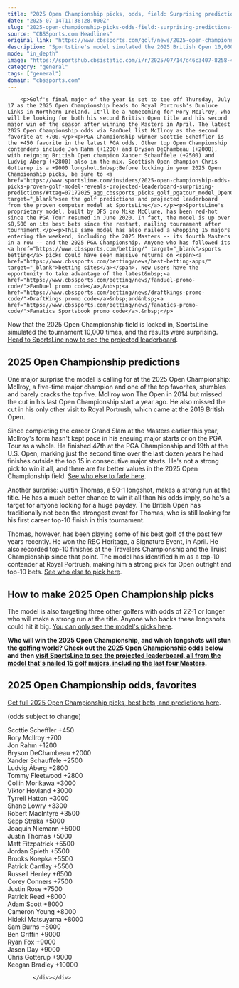 ```yaml
---
title: "2025 Open Championship picks, odds, field: Surprising predictions by proven computer that's nailed 15 majors"
date: "2025-07-14T11:36:28.000Z"
slug: "2025-open-championship-picks-odds-field:-surprising-predictions-by-proven-computer-that's-nailed-15-majors"
source: "CBSSports.com Headlines"
original_link: "https://www.cbssports.com/golf/news/2025-open-championship-picks-odds-field-surprising-predictions-by-proven-computer-thats-nailed-15-majors/"
description: "SportsLine's model simulated the 2025 British Open 10,000 times and revealed its PGA Tour golf picks for Scottie Scheffler, Rory McIlroy and others from Royal Portrush"
mode: "in_depth"
image: "https://sportshub.cbsistatic.com/i/r/2025/07/14/d46c3407-8258-4570-b2c2-87b6b8faa175/thumbnail/1200x675/97685b1bfcdbb55a6c1404980d6e332e/rory-mcilroy-pga-golf-getty-images.jpg"
category: "general"
tags: ["general"]
domain: "cbssports.com"
---
```

<div id="readability-page-1" class="page"><div>
        
        
                            
                
        <p>Golf's final major of the year is set to tee off Thursday, July 17 as the 2025 Open Championship heads to Royal Portrush's Dunluce Links in Northern Ireland. It'll be a homecoming for Rory McIlroy, who will be looking for both his second British Open title and his second major win of the season after winning the Masters in April. The latest 2025 Open Championship odds via FanDuel list McIlroy as the second favorite at +700.</p><p>PGA Championship winner Scottie Scheffler is the +450 favorite in the latest PGA odds. Other top Open Championship contenders include Jon Rahm (+1200) and Bryson DeChambeau (+2000), with reigning British Open champion Xander Schauffele (+2500) and Ludvig Aberg (+2800) also in the mix. Scottish Open champion Chris Gotterup is a +9000 longshot.&nbsp;Before locking in your 2025 Open Championship picks, be sure to <a href="https://www.sportsline.com/insiders/2025-open-championship-odds-picks-proven-golf-model-reveals-projected-leaderboard-surprising-predictions/#ttag=07172025_agg_cbssports_picks_golf_pgatour_model_OpenChampionship" target="_blank">see the golf predictions and projected leaderboard from the proven computer model at SportsLine</a>.</p><p>SportsLine's proprietary model, built by DFS pro Mike McClure, has been red-hot since the PGA Tour resumed in June 2020. In fact, the model is up over $8,500 on its best bets since the restart, nailing tournament after tournament.</p><p>This same model has also nailed a whopping 15 majors entering the weekend, including the 2025 Masters -- its fourth Masters in a row -- and the 2025 PGA Championship. Anyone who has followed its <a href="https://www.cbssports.com/betting/" target="_blank">sports betting</a> picks could have seen massive returns on <span><a href="https://www.cbssports.com/betting/news/best-betting-apps/" target="_blank">betting sites</a></span>. New users have the opportunity to take advantage of the latest&nbsp;<a href="https://www.cbssports.com/betting/news/fanduel-promo-code/">FanDuel promo code</a>,&nbsp;<a href="https://www.cbssports.com/betting/news/draftkings-promo-code/">DraftKings promo code</a>&nbsp;and&nbsp;<a href="https://www.cbssports.com/betting/news/fanatics-promo-code/">Fanatics Sportsbook promo code</a>.&nbsp;</p>
        

<p>Now that the 2025 Open Championship field is locked in, SportsLine simulated the tournament 10,000 times, and the results were surprising. <a href="https://www.sportsline.com/insiders/2025-open-championship-odds-picks-proven-golf-model-reveals-projected-leaderboard-surprising-predictions/#ttag=07172025_agg_cbssports_picks_golf_pgatour_model_OpenChampionship" target="_blank">Head to SportsLine now to see the projected leaderboard</a>.&nbsp;</p><h2>2025 Open Championship predictions&nbsp;</h2><p>One major surprise the model is calling for at the 2025 Open Championship: McIlroy, a five-time major champion and one of the top favorites, stumbles and barely cracks the top five. McIlroy won The Open in 2014 but missed the cut in his last Open Championship start a year ago. He also missed the cut in his only other visit to Royal Portrush, which came at the 2019 British Open.</p><p>Since completing the career Grand Slam at the Masters earlier this year, McIlroy's form hasn't kept pace in his ensuing major starts or on the PGA Tour as a whole. He finished 47th at the PGA Championship and 19th at the U.S. Open, marking just the second time over the last dozen years he had finishes outside the top 15 in consecutive major starts. He's not a strong pick to win it all, and there are far better values in the 2025 Open Championship field.&nbsp;<a href="https://www.sportsline.com/insiders/2025-open-championship-odds-picks-proven-golf-model-reveals-projected-leaderboard-surprising-predictions/#ttag=07172025_agg_cbssports_picks_golf_pgatour_model_OpenChampionship" target="_blank">See who else to fade here</a>.&nbsp;</p>
        

<p>Another surprise: Justin Thomas, a 50-1 longshot, makes a strong run at the title. He has a much better chance to win it all than his odds imply, so he's a target for anyone looking for a huge payday. The British Open has traditionally not been the strongest event for Thomas, who is still looking for his first career top-10 finish in this tournament.</p><p>Thomas, however, has been playing some of his best golf of the past few years recently. He won the RBC Heritage, a Signature Event, in April. He also recorded top-10 finishes at the Travelers Championship and the Truist Championship since that point. The model has identified him as a top-10 contender at Royal Portrush, making him a strong pick for Open outright and top-10 bets.&nbsp;<a href="https://www.sportsline.com/insiders/2025-open-championship-odds-picks-proven-golf-model-reveals-projected-leaderboard-surprising-predictions/#ttag=07172025_agg_cbssports_picks_golf_pgatour_model_OpenChampionship" target="_blank">See who else to pick here</a>.&nbsp;</p><h2>How to make 2025 Open Championship picks</h2><p>The model is also targeting three other golfers with odds of 22-1 or longer who will make a strong run at the title. Anyone who backs these longshots could hit it big.&nbsp;<a href="https://www.sportsline.com/insiders/2025-open-championship-odds-picks-proven-golf-model-reveals-projected-leaderboard-surprising-predictions/#ttag=07172025_agg_cbssports_picks_golf_pgatour_model_OpenChampionship" target="_blank">You can only see the model's picks here</a>.&nbsp;</p>
        

<p><strong>Who will win the 2025 Open Championship, and which longshots will stun the golfing world? Check out the 2025 Open Championship odds below and then <a href="https://www.sportsline.com/insiders/2025-open-championship-odds-picks-proven-golf-model-reveals-projected-leaderboard-surprising-predictions/#ttag=07172025_agg_cbssports_picks_golf_pgatour_model_OpenChampionship" target="_blank">visit SportsLine to see the projected leaderboard, all from the model that's nailed 15 golf majors, including the last four Masters</a>.</strong></p><h2>2025 Open Championship odds, favorites&nbsp;</h2><p><a href="https://www.sportsline.com/insiders/2025-open-championship-odds-picks-proven-golf-model-reveals-projected-leaderboard-surprising-predictions/#ttag=07172025_agg_cbssports_picks_golf_pgatour_model_OpenChampionship" target="_blank">Get full 2025 Open Championship picks, best bets, and predictions here</a>.&nbsp;</p><p>(odds subject to change)</p><p>Scottie Scheffler +450<br>Rory McIlroy +700<br>Jon Rahm +1200<br>Bryson DeChambeau +2000<br>Xander Schauffele +2500<br>Ludvig Åberg +2800<br>Tommy Fleetwood +2800<br>Collin Morikawa +3000<br>Viktor Hovland +3000<br>Tyrrell Hatton +3000<br>Shane Lowry +3300<br>Robert MacIntyre +3500<br>Sepp Straka +5000<br>Joaquin Niemann +5000<br>Justin Thomas +5000<br>Matt Fitzpatrick +5500<br>Jordan Spieth +5500<br>Brooks Koepka +5500<br>Patrick Cantlay +5500<br>Russell Henley +6500<br>Corey Conners +7500<br>Justin Rose +7500<br>Patrick Reed +8000<br>Adam Scott +8000<br>Cameron Young +8000<br>Hideki Matsuyama +8000<br>Sam Burns +8000<br>Ben Griffin +9000<br>Ryan Fox +9000<br>Jason Day +9000<br>Chris Gotterup +9000<br>Keegan Bradley +10000</p>


        
            </div></div>